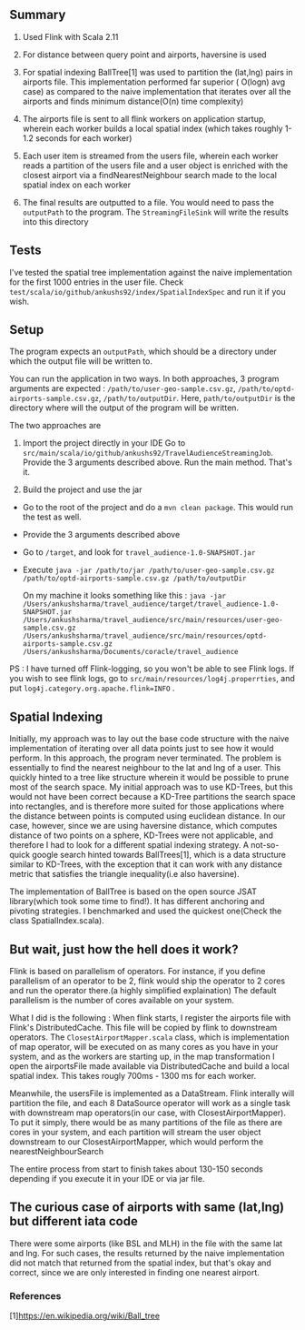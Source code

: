 ## Summary
1. Used Flink with Scala 2.11

2. For distance between query point and airports, haversine is used 

3. For spatial indexing BallTree[1] was used to partition the (lat,lng) pairs in airports file. This implementation performed far superior ( O(logn) avg case) as compared to the naive implementation that iterates over all the airports and finds minimum distance(O(n) time complexity)

4. The airports file is sent to all flink workers on application startup, wherein each worker builds a local spatial index (which takes roughly 1-1.2 seconds for each worker)

5. Each user item is streamed from the users file, wherein each worker reads a partition of the users file and a user object is enriched with the closest airport via a findNearestNeighbour search made to the local spatial index on each worker

6. The final results are outputted to a file. You would need to pass the ```outputPath``` to the program. The ```StreamingFileSink``` will write the results into this directory 


## Tests
I've tested the spatial tree implementation against the naive implementation for the first 1000 entries in the user file. Check ```test/scala/io/github/ankushs92/index/SpatialIndexSpec``` and run it if you wish.

## Setup
The program expects an ```outputPath```, which should be a directory under which the output file will be written to.

You can run the application in two ways. In both approaches, 3 program arguments are expected : ```/path/to/user-geo-sample.csv.gz```, ```/path/to/optd-airports-sample.csv.gz```, ```/path/to/outputDir```. 
Here, ```path/to/outputDir``` is the directory where will the output of the program will be written.

The two approaches are 

1. Import the project directly in your IDE
Go to ```src/main/scala/io/github/ankushs92/TravelAudienceStreamingJob```. Provide the 3 arguments described above. Run the main method. That's it.

2. Build the project and use the jar

* Go to the root of the project and do a ```mvn clean package```. This would run the test as well. 

* Provide the 3 arguments described above

* Go to ```/target```, and look for ```travel_audience-1.0-SNAPSHOT.jar```

* Execute ```java -jar /path/to/jar /path/to/user-geo-sample.csv.gz /path/to/optd-airports-sample.csv.gz /path/to/outputDir```
  
  On my machine it looks something like this : 
  ```java -jar /Users/ankushsharma/travel_audience/target/travel_audience-1.0-SNAPSHOT.jar /Users/ankushsharma/travel_audience/src/main/resources/user-geo-sample.csv.gz /Users/ankushsharma/travel_audience/src/main/resources/optd-airports-sample.csv.gz  /Users/ankushsharma/Documents/coracle/travel_audience```

PS : I have turned off Flink-logging, so you won't be able to see Flink logs. If you wish to see flink logs, go to ```src/main/resources/log4j.properrties```, and put ```log4j.category.org.apache.flink=INFO``` . 

## Spatial Indexing
Initially, my approach was to lay out the base code structure with the naive implementation of iterating over all data points just to see how it would perform. In this approach, the program never terminated.
The problem is essentially to find the nearest neighbour to the lat and lng of a user. This quickly hinted to a tree like structure wherein it would be possible to prune most of the search space.
My initial approach was to use KD-Trees, but this would not have been correct because a KD-Tree partitions the search space into rectangles, and is therefore more suited for those applications where the distance between points
is computed using euclidean distance. In our case, however, since we are using haversine distance, which computes distance of two points on a sphere, KD-Trees were not applicable, and therefore I had to look for a different spatial indexing strategy.
A not-so-quick google search hinted towards BallTrees[1], which is a data structure similar to KD-Trees, with the exception that it can work with any distance metric that satisfies the triangle inequality(i.e also haversine).

The implementation of BallTree is based on the open source JSAT library(which took some time to find!). It has different anchoring and pivoting strategies. I benchmarked and used the quickest one(Check the class SpatialIndex.scala).

## But wait, just how the hell does it work?
Flink is based on parallelism of operators. For instance, if you define parallelism of an operator to be 2, flink would ship the operator to 2 cores and run the operator there.(a highly simplified explaination)
The default parallelism is the number of cores available on your system. 

What I did is the following : When flink starts, I register the airports file with Flink's DistributedCache. This file will be copied by flink to downstream operators.
The ```ClosestAirportMapper.scala``` class, which is implementation of map operator, will be executed on as many cores as you have in your system, and as the workers are starting up, in the map transformation I open 
the airportsFile made available via DistributedCache and build a local spatial index. This takes rougly 700ms - 1300 ms for each worker.
  
Meanwhile, the usersFile is implemented as a DataStream. Flink interally will partition the file, and each 8 DataSource operator will work as a single task with downstream map operators(in our case, with ClosestAirportMapper).
To put it simply, there would be as many partitions of the file as there are cores in your system, and each partition will stream the user object downstream to our ClosestAirportMapper, which would perform the nearestNeighbourSearch   

The entire process from start to finish takes about 130-150 seconds depending if you execute it in your IDE or via jar file.

## The curious case of airports with same (lat,lng) but different iata code
There were some airports (like BSL and MLH) in the file with the same lat and lng. For such cases, the results returned by the naive implementation did not match that returned from the spatial index, but that's okay and correct, since we are only
interested in finding one nearest airport. 

### References
[1]https://en.wikipedia.org/wiki/Ball_tree